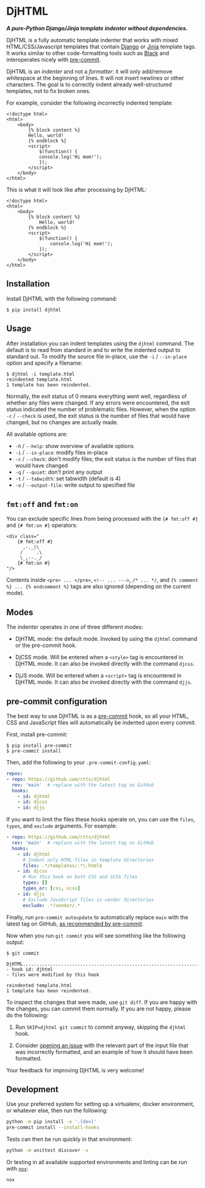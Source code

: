 # DjHTML

***A pure-Python Django/Jinja template indenter without dependencies.***

DjHTML is a fully automatic template indenter that works with mixed
HTML/CSS/Javascript templates that contain
[Django](https://docs.djangoproject.com/en/stable/ref/templates/language/)
or [Jinja](https://jinja.palletsprojects.com/templates/) template
tags. It works similar to other code-formatting tools such as
[Black](https://github.com/psf/black) and interoperates nicely with
[pre-commit](https://pre-commit.com/).

DjHTML is an _indenter_ and not a _formatter_: it will only add/remove
whitespace at the beginning of lines. It will not insert newlines or
other characters. The goal is to correctly indent already
well-structured templates, not to fix broken ones.

For example, consider the following incorrectly indented template:

```jinja
<!doctype html>
<html>
    <body>
        {% block content %}
        Hello, world!
        {% endblock %}
        <script>
            $(function() {
            console.log('Hi mom!');
            });
        </script>
    </body>
</html>
```

This is what it will look like after processing by DjHTML:

```jinja
<!doctype html>
<html>
    <body>
        {% block content %}
            Hello, world!
        {% endblock %}
        <script>
            $(function() {
                console.log('Hi mom!');
            });
        </script>
    </body>
</html>
```


## Installation

Install DjHTML with the following command:

    $ pip install djhtml


## Usage

After installation you can indent templates using the `djhtml`
command. The default is to read from standard in and to write the
indented output to standard out. To modify the source file in-place,
use the `-i` / `--in-place` option and specify a filename:

    $ djhtml -i template.html
    reindented template.html
    1 template has been reindented.

Normally, the exit status of 0 means everything went well, regardless
of whether any files were changed. If any errors were encountered, the
exit status indicated the number of problematic files. However, when
the option `-c` / `--check` is used, the exit status is the number of
files that would have changed, but no changes are actually made.

All available options are:

- `-h` / `--help`: show overview of available options
- `-i` / `--in-place`: modify files in-place
- `-c` / `--check`: don't modify files; the exit status is the number
    of files that would have changed
- `-q` / `--quiet`: don't print any output
- `-t` / `--tabwidth`: set tabwidth (default is 4)
- `-o` / `--output-file`: write output to specified file


## `fmt:off` and `fmt:on`

You can exclude specific lines from being processed with the
`{# fmt:off #}` and `{# fmt:on #}` operators:

```jinja
<div class="
    {# fmt:off #}
      ,-._|\
     /     .\
     \_,--._/
    {# fmt:on #}
"/>
```

Contents inside `<pre> ... </pre>`, `<!-- ... --->`, `/* ... */`, and
`{% comment %} ... {% endcomment %}` tags are also ignored (depending
on the current mode).


## Modes

The indenter operates in one of three different modes:

- DjHTML mode: the default mode. Invoked by using the `djhtml` command
  or the pre-commit hook.

- DjCSS mode. Will be entered when a `<style>` tag is encountered in
  DjHTML mode. It can also be invoked directly with the command
  `djcss`.

- DjJS mode. Will be entered when a `<script>` tag is encountered in
  DjHTML mode. It can also be invoked directly with the command
  `djjs`.


## pre-commit configuration

The best way to use DjHTML is as a [pre-commit](https://pre-commit.com/)
hook, so all your HTML, CSS and JavaScript files will automatically be
indented upon every commit.

First, install pre-commit:

    $ pip install pre-commit
    $ pre-commit install

Then, add the following to your `.pre-commit-config.yaml`:

```yml
repos:
- repo: https://github.com/rtts/djhtml
  rev: 'main'  # replace with the latest tag on GitHub
  hooks:
    - id: djhtml
    - id: djcss
    - id: djjs
```

If you want to limit the files these hooks operate on, you can use the
`files`, `types`, and `exclude` arguments. For example:

```yml
- repo: https://github.com/rtts/djhtml
  rev: 'main'  # replace with the latest tag on GitHub
  hooks:
    - id: djhtml
      # Indent only HTML files in template directories
      files: .*/templates/.*\.html$
    - id: djcss
      # Run this hook on both CSS and SCSS files
      types: []
      types_or: [css, scss]
    - id: djjs
      # Exclude JavaScript files in vendor directories
      exclude: .*/vendor/.*
```

Finally, run `pre-commit autoupdate` to automatically replace `main`
with the latest tag on GitHub,
[as recommended by pre-commit](https://pre-commit.com/#using-the-latest-version-for-a-repository).

Now when you run `git commit` you will see something like the
following output:

    $ git commit

    DjHTML...................................................................Failed
    - hook id: djhtml
    - files were modified by this hook

    reindented template.html
    1 template has been reindented.

To inspect the changes that were made, use `git diff`. If you are
happy with the changes, you can commit them normally. If you are not
happy, please do the following:

1. Run `SKIP=djhtml git commit` to commit anyway, skipping the
   `djhtml` hook.

2. Consider [opening an issue](https://github.com/rtts/djhtml/issues)
   with the relevant part of the input file that was incorrectly
   formatted, and an example of how it should have been formatted.

Your feedback for improving DjHTML is very welcome!

## Development

Use your preferred system for setting up a virtualenv, docker environment,
or whatever else, then run the following:

```sh
python -m pip install -e '.[dev]'
pre-commit install --install-hooks
```

Tests can then be run quickly in that environment:

```sh
python -m unittest discover -v
```

Or testing in all available supported environments and linting can be run
with [`nox`](https://nox.thea.codes):

```sh
nox
```

